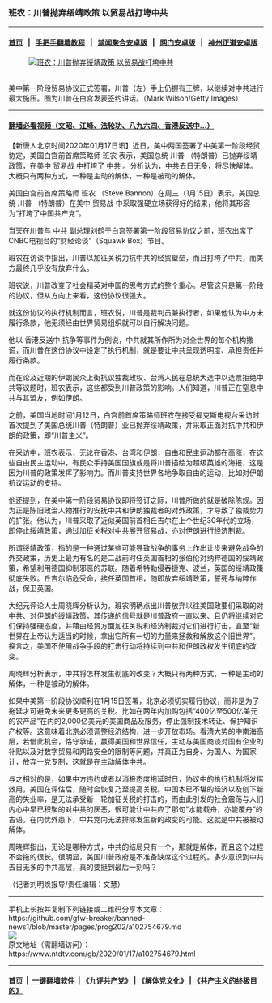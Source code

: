 ### 班农：川普抛弃绥靖政策 以贸易战打垮中共
------------------------

#### [首页](https://github.com/gfw-breaker/banned-news1/blob/master/README.md) &nbsp;&nbsp;|&nbsp;&nbsp; [手把手翻墙教程](https://github.com/gfw-breaker/guides/wiki) &nbsp;&nbsp;|&nbsp;&nbsp; [禁闻聚合安卓版](https://github.com/gfw-breaker/bn-android) &nbsp;&nbsp;|&nbsp;&nbsp; [网门安卓版](https://github.com/oGate2/oGate) &nbsp;&nbsp;|&nbsp;&nbsp; [神州正道安卓版](https://github.com/SzzdOgate/update) 



<div><div class="featured_image">
 <a href="https://i.ntdtv.com/assets/uploads/2020/01/44-1.jpg" target="_blank">
  <figure>
   <img alt="班农：川普抛弃绥靖政策 以贸易战打垮中共" src="https://i.ntdtv.com/assets/uploads/2020/01/44-1-800x450.jpg"/>
  </figure><br/>
 </a>
 <span class="caption">
  美中第一阶段贸易协议正式签署，川普（左）手上仍握有王牌，以继续对中共进行最大施压。图为川普在白宫发表签约讲话。（Mark Wilson/Getty Images）
 </span>
</div>
</div><hr/>

#### [翻墙必看视频（文昭、江峰、法轮功、八九六四、香港反送中...）](http://167.172.214.107/home.html)

<div><div class="post_content" itemprop="articleBody">
 <p>
  【新唐人北京时间2020年01月17日讯】近日，美中两国签署了中美第一阶段经贸协定，美国白宫前首席策略师
  <ok href="https://www.ntdtv.com/gb/班农.htm">
   班农
  </ok>
  表示，美国总统
  <ok href="https://www.ntdtv.com/gb/川普.htm">
   川普
  </ok>
  （特朗普）已抛弃绥靖政策，在美中
  <ok href="https://www.ntdtv.com/gb/贸易战.htm">
   贸易战
  </ok>
  中打垮了
  <ok href="https://www.ntdtv.com/gb/中共.htm">
   中共
  </ok>
  。分析认为，中共去日无多，将尽快解体。大概只有两种方式，一种是主动的解体，一种是被动的解体。
 </p>
 <p>
  美国白宫前首席策略师
  <ok href="https://www.ntdtv.com/gb/班农.htm">
   班农
  </ok>
  （Steve Bannon）在周三（1月15日）表示，美国总统
  <ok href="https://www.ntdtv.com/gb/川普.htm">
   川普
  </ok>
  （特朗普）在美中
  <ok href="https://www.ntdtv.com/gb/贸易战.htm">
   贸易战
  </ok>
  中采取强硬立场获得好的结果，他将其形容为“打垮了中国共产党”。
 </p>
 <p>
  当天在川普与
  <ok href="https://www.ntdtv.com/gb/中共.htm">
   中共
  </ok>
  副总理刘鹤于白宫签署第一阶段贸易协议之前，班农出席了CNBC电视台的“财经论谈”（Squawk Box）节目。
 </p>
 <p>
  班农在访谈中指出，川普以加征关税力抗中共的经贸壁垒，而且打垮了中共，而美方最终几乎没有放弃什么。
 </p>
 <p>
  班农说，川普改变了社会精英对中国的思考方式的整个重心。尽管这只是第一阶段的协议，但从方向上来看，这份协议很强大。
 </p>
 <p>
  就这份协议的执行机制而言，班农说，川普是裁判员兼执行者，如果他认为中方未履行条款，他无须经由世界贸易组织就可以自行解决问题。
 </p>
 <p>
  他以
  <ok href="https://www.ntdtv.com/gb/prog422848.htm">
   香港反送中
  </ok>
  抗争等事件为例说，中共就其所作所为对全世界的每个机构撒谎，而川普在这份协议中设定了执行机制，就是要让中共呈现透明度、承担责任并履行条款。
 </p>
 <p>
  而在论及近期的伊朗民众上街抗议独裁政权、台湾人民在总统大选中以选票拒绝中共等议题时，班农表示，这些都受到川普政策的影响。人们知道，川普正在窒息中共与其盟友，例如伊朗。
 </p>
 <p>
  之前，美国当地时间1月12日，白宫前首席策略师班农在接受福克斯电视台采访时首次提到了美国总统川普（特朗普）业已抛弃绥靖政策，并采取正面对抗中共和伊朗的政策，即“川普主义”。
 </p>
 <p>
  在采访中，班农表示，无论在香港、台湾和伊朗，自由和民主运动都在高涨，在这些自由民主运动中，有民众手持美国国旗或是将川普描绘为超级英雄的海报，这是因为川普的政策发挥了影响力。而川普支持世界各地争取自由的运动，比如对伊朗抗议运动的支持。
 </p>
 <p>
  他还提到，在美中第一阶段贸易协议即将签订之际，川普所做的就是破除陈规。因为正是陈旧政治人物推行的安抚中共和伊朗独裁者的对外政策，才导致了独裁势力的扩张。他认为，川普采取了近似英国前首相丘吉尔在上个世纪30年代的立场，即停止绥靖政策，通过加征关税对中共展开贸易战，亦对伊朗进行经济制裁。
 </p>
 <p>
  所谓绥靖政策，指的是一种通过某些可能导致战争的事务上作出让步来避免战争的外交政策，历史上最为有名的是二战前时任英国首相的张伯伦对纳粹德国的绥靖政策，希望利用德国抑制邪恶的苏联。随着希特勒侵吞捷克、波兰，英国的绥靖政策彻底失败。丘吉尔临危受命，接任英国首相，随即放弃绥靖政策，誓死与纳粹作战，保卫英国。
 </p>
 <p>
  大纪元评论人士周晓辉分析认为，班农明确点出川普放弃以往美国政要们采取的对中共、对伊朗的绥靖政策，其传递的信号就是川普政府一直以来、且仍将继续对它们保持强硬态度，并藉由经贸方面加征关税和经济制裁对它们进行打击，直至“新世界在上帝认为适当的时候，拿出它所有一切的力量来拯救和解放这个旧世界”。换言之，美国不使用战争手段的打击行动将持续到中共和伊朗政权发生彻底的改变。
 </p>
 <p>
  周晓辉分析表示，中共将怎样发生彻底的改变？大概只有两种方式，一种是主动的解体，一种是被动的解体。
 </p>
 <p>
  如果中美第一阶段协议顺利在1月15日签署，北京必须切实履行协议，而非是为了拖延才可避免未来更多更高的关税。比如在两年内加购包括“400亿至500亿美元的农产品”在内的2,000亿美元的美国商品及服务，停止强制技术转让、保护知识产权等。这意味着北京必须调整经济结构，进一步开放市场。看清大势的中南海高层，若借此机会，恪守承诺，赢得美国和世界信任，主动与美国商谈对国有企业的补贴以及对数字贸易和网路安全的限制等问题，并真正为自身、为国人、为国家计，放弃一党专制，这就是在主动解体中共。
 </p>
 <p>
  与之相对的是，如果中方违约或者以消极态度拖延时日，协议中的执行机制将发挥效用，美国在评估后，随时会恢复乃至提高关税。中国本已不堪的经济以及创下新高的失业率，是无法承受新一轮加征关税的打击的，而由此引发的社会震荡与人们内心中早已积聚的对中共的厌恶，很可能让中共应了那句“水能载舟，亦能覆舟”的古语。在内忧外患下，中共党内无法排除发生新的政变的可能。这就是中共被被动解体。
 </p>
 <p>
  周晓辉指出，无论是哪种方式，中共的结局只有一个，那就是解体，而且这个过程不会拖的很长。很明显，美国川普政府是不准备缺席这个过程的。多少意识到中共去日无多的中共高层，真的要挺到最后一刻吗？
 </p>
 <p>
  （记者刘明焕报导/责任编辑：文慧）
 </p>
 <div class="single_ad">
 </div>
</div>
</div>
<hr/>
手机上长按并复制下列链接或二维码分享本文章：<br/>
https://github.com/gfw-breaker/banned-news1/blob/master/pages/prog202/a102754679.md <br/>
<a href='https://github.com/gfw-breaker/banned-news1/blob/master/pages/prog202/a102754679.md'><img src='https://github.com/gfw-breaker/banned-news1/blob/master/pages/prog202/a102754679.md.png'/></a> <br/>
原文地址（需翻墙访问）：https://www.ntdtv.com/gb/2020/01/17/a102754679.html


------------------------
#### [首页](https://github.com/gfw-breaker/banned-news1/blob/master/README.md) &nbsp;|&nbsp; [一键翻墙软件](https://github.com/gfw-breaker/nogfw/blob/master/README.md) &nbsp;| [《九评共产党》](https://github.com/gfw-breaker/9ping.md/blob/master/README.md#九评之一评共产党是什么) | [《解体党文化》](https://github.com/gfw-breaker/jtdwh.md/blob/master/README.md) | [《共产主义的终极目的》](https://github.com/gfw-breaker/gczydzjmd.md/blob/master/README.md)


<img src='http://gfw-breaker.win/banned-news/pages/prog202/a102754679.md' width='0px' height='0px'/>